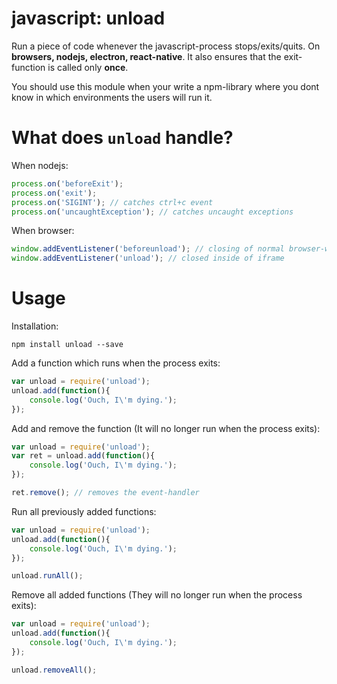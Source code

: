 # javascript: unload

Run a piece of code whenever the javascript-process stops/exits/quits. On **browsers, nodejs, electron, react-native**. It also ensures that the exit-function is called only **once**.

You should use this module when your write a npm-library where you dont know in which environments the users will run it.

# What does `unload` handle?

When nodejs:
```js
process.on('beforeExit');
process.on('exit');
process.on('SIGINT'); // catches ctrl+c event
process.on('uncaughtException'); // catches uncaught exceptions
```

When browser:
```js
window.addEventListener('beforeunload'); // closing of normal browser-window
window.addEventListener('unload'); // closed inside of iframe
```

# Usage

Installation:

`npm install unload --save`

Add a function which runs when the process exits:

```javascript
var unload = require('unload');
unload.add(function(){
    console.log('Ouch, I\'m dying.');
});
```

Add and remove the function (It will no longer run when the process exits):

```javascript
var unload = require('unload');
var ret = unload.add(function(){
    console.log('Ouch, I\'m dying.');
});

ret.remove(); // removes the event-handler
```

Run all previously added functions:

```javascript
var unload = require('unload');
unload.add(function(){
    console.log('Ouch, I\'m dying.');
});

unload.runAll();
```

Remove all added functions (They will no longer run when the process exits):
```javascript
var unload = require('unload');
unload.add(function(){
    console.log('Ouch, I\'m dying.');
});

unload.removeAll();
```
